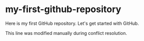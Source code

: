 # my-first-github-repository

Here is my first GitHub repository. Let's get started with GitHub.

This line was modified manually during conflict resolution.
